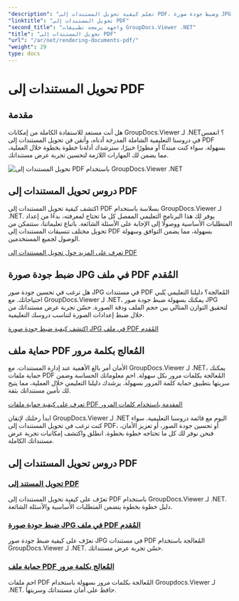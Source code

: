 ```yaml
---
"description": "تعلم كيفية تحويل المستندات إلى PDF، وضبط جودة صورة JPG، وحماية ملفات PDF بكلمات مرور باستخدام GroupDocs.Viewer لدروس .NET."
"linktitle": "تحويل المستندات إلى PDF"
"second_title": "واجهة برمجة تطبيقات GroupDocs.Viewer .NET"
"title": "تحويل المستندات إلى PDF"
"url": "/ar/net/rendering-documents-pdf/"
"weight": 29
type: docs
---
```

# تحويل المستندات إلى PDF


## مقدمة

هل أنت مستعد للاستفادة الكاملة من إمكانات GroupDocs.Viewer لـ .NET؟ انغمس في دروسنا التعليمية الشاملة المدرجة أدناه، وأتقن فن تحويل المستندات إلى PDF بسهولة. سواء كنت مبتدئًا أو مطورًا خبيرًا، سترشدك أدلةنا خطوة بخطوة خلال العملية، مما يضمن لك المهارات اللازمة لتحسين تجربة عرض مستنداتك.

![تحويل المستندات إلى PDF باستخدام GroupDocs.Viewer .NET](/viewer/rendering-documents-pdf/image.png)

## دروس تحويل المستندات إلى PDF

اكتشف كيفية تحويل المستندات إلى PDF بسلاسة باستخدام GroupDocs.Viewer لـ .NET. يوفر لك هذا البرنامج التعليمي المفصل كل ما تحتاج لمعرفته، بدءًا من إعداد المتطلبات الأساسية ووصولًا إلى الإجابة على الأسئلة الشائعة. باتباع تعليماتنا، ستتمكن من تحويل مختلف تنسيقات المستندات إلى PDF بسهولة، مما يضمن التوافق وسهولة الوصول لجميع المستخدمين.

[تعرف على المزيد حول تحويل المستندات إلى PDF](./render-to-pdf/)

## ضبط جودة صورة JPG في ملف PDF المُقدم

هل ترغب في تحسين جودة صور JPG في مستندات PDF المُعالجة؟ دليلنا التعليمي يُلبي احتياجاتك. مع GroupDocs.Viewer لـ .NET، يمكنك بسهولة ضبط جودة صور JPG لتحقيق التوازن المثالي بين حجم الملف ودقة الصورة. حسّن تجربة عرض مستنداتك من خلال ضبط إعدادات الصورة لتناسب دروسك التعليمية.

[اكتشف كيفية ضبط جودة صورة JPG في ملف PDF المُقدم](./adjust-jpg-quality-pdf/)

## حماية ملف PDF المُعالج بكلمة مرور

الأمان أمر بالغ الأهمية عند إدارة المستندات. مع GroupDocs.Viewer لـ .NET، يمكنك حماية ملفات PDF المُعالجة بكلمات مرور بكل سهولة. احمِ معلوماتك الحساسة وضمن سريتها بتطبيق حماية كلمة المرور بسهولة. يرشدك دليلنا التعليمي خلال العملية، مما يتيح لك تأمين مستنداتك بثقة.

[تعرف على كيفية حماية ملفات PDF المقدمة باستخدام كلمات المرور](./protect-pdf/)

ابدأ رحلتك لإتقان GroupDocs.Viewer لـ .NET اليوم مع قائمة دروسنا التعليمية. سواء كنت ترغب في تحويل المستندات إلى PDF، أو تحسين جودة الصور، أو تعزيز الأمان، فنحن نوفر لك كل ما تحتاجه خطوة بخطوة. انطلق واكتشف إمكانيات تجربة عرض مستنداتك الكاملة.
## دروس تحويل المستندات إلى PDF
### [تحويل المستند إلى PDF](./render-to-pdf/)
تعرّف على كيفية تحويل المستندات إلى PDF باستخدام GroupDocs.Viewer لـ .NET. دليل خطوة بخطوة يتضمن المتطلبات الأساسية والأسئلة الشائعة.
### [ضبط جودة صورة JPG في ملف PDF المُقدم](./adjust-jpg-quality-pdf/)
تعرّف على كيفية ضبط جودة صور JPG في مستندات PDF المُعالجة باستخدام GroupDocs.Viewer لـ .NET. حسّن تجربة عرض مستنداتك.
### [حماية ملف PDF المُعالج بكلمة مرور](./protect-pdf/)
احمِ ملفات PDF المُعالجة بكلمات مرور بسهولة باستخدام Groupdocs.Viewer لـ .NET. حافظ على أمان مستنداتك وسريتها.